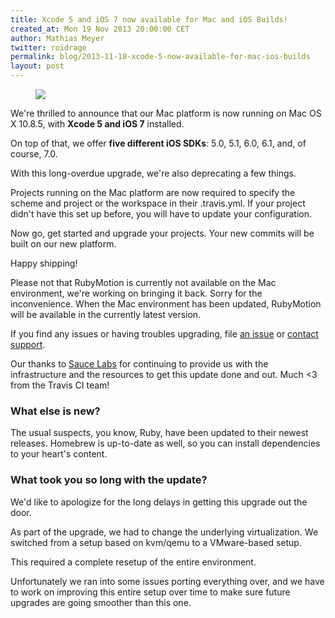```yaml
---
title: Xcode 5 and iOS 7 now available for Mac and iOS Builds!
created_at: Mon 19 Nov 2013 20:00:00 CET
author: Mathias Meyer
twitter: roidrage
permalink: blog/2013-11-18-xcode-5-now-available-for-mac-ios-builds
layout: post
---
```

<figure class="smaller right">
  <img src="http://upload.wikimedia.org/wikipedia/commons/c/c2/IOS_7_Logo.png"/>
</figure>

We're thrilled to announce that our Mac platform is now running on Mac OS X
10.8.5, with **Xcode 5 and iOS 7** installed.

On top of that, we offer **five different iOS SDKs**: 5.0, 5.1, 6.0, 6.1, and, of
course, 7.0.

With this long-overdue upgrade, we're also deprecating a few things.

Projects running on the Mac platform are now required to specify the scheme and
project or the workspace in their .travis.yml. If your project didn't have this
set up before, you will have to update your configuration.

Now go, get started and upgrade your projects. Your new commits will be built on
our new platform.

Happy shipping!

Please not that RubyMotion is currently not available on the Mac environment,
we're working on bringing it back. Sorry for the inconvenience. When the Mac
environment has been updated, RubyMotion will be available in the currently
latest version.

If you find any issues or having troubles upgrading, file [an
issue](https://github.com/travis-ci/travis-ci/issues/new) or [contact
support](mailto:support@travis-ci.com).

Our thanks to [Sauce Labs](http://saucelabs.com) for continuing to provide us
with the infrastructure and the resources to get this update done and out. Much
<3 from the Travis CI team!

### What else is new?

The usual suspects, you know, Ruby, have been updated to their newest releases.
Homebrew is up-to-date as well, so you can install dependencies to your heart's
content.

### What took you so long with the update?

We'd like to apologize for the long delays in getting this upgrade out the door.

As part of the upgrade, we had to change the underlying virtualization. We
switched from a setup based on kvm/qemu to a VMware-based setup.

This required a complete resetup of the entire environment. 

Unfortunately we ran into some issues porting everything over, and we have to
work on improving this entire setup over time to make sure future upgrades are
going smoother than this one.

